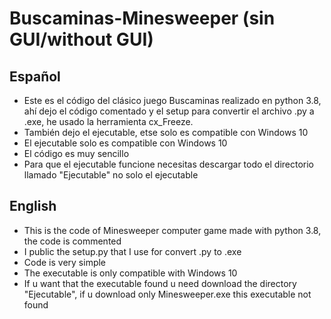 # Buscaminas-Minesweeper (sin GUI/without GUI)
Español
-------------
- Este es el código del clásico juego Buscaminas realizado en python 3.8, ahí dejo el código comentado y el setup para convertir el archivo .py a .exe, he usado la herramienta cx_Freeze.
- También dejo el ejecutable, etse solo es compatible con Windows 10
- El ejecutable solo es compatible con Windows 10
- El código es muy sencillo
- Para que el ejecutable funcione necesitas descargar todo el directorio llamado "Ejecutable" no solo el ejecutable

English
-------------
- This is the code of Minesweeper computer game made with python 3.8, the code is commented
- I public the setup.py that I use for convert .py to .exe
- Code is very simple
- The executable is only compatible with Windows 10
- If u want that the executable found u need download the directory "Ejecutable", if u download only Minesweeper.exe this executable not found


